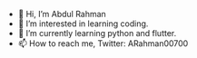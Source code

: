 - 👋 Hi, I’m Abdul Rahman
- 👀 I’m interested in learning coding.
- 🌱 I’m currently learning python and flutter.
- 📫 How to reach me, Twitter: ARahman00700

<!---
aboodhi112/aboodhi112 is a ✨ special ✨ repository because its `README.md` (this file) appears on your GitHub profile.
You can click the Preview link to take a look at your changes.
--->
